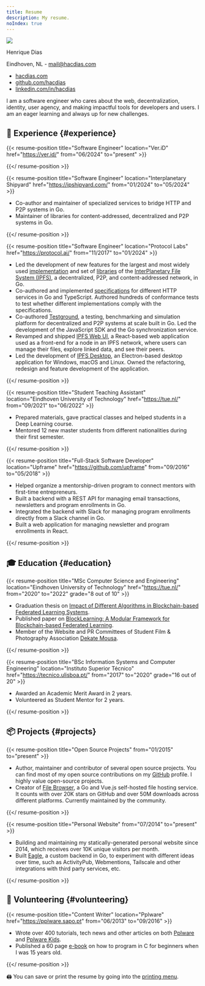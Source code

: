 ```yaml
---
title: Resume
description: My resume.
noIndex: true
---
```


<!--more-->

<div id="resume-header">
  
  ![](/avatar/512.jpg)

  <div>

  Henrique Dias

  Eindhoven, NL - [mail@hacdias.com](mailto:mail@hacdias.com)

  </div>

  - [hacdias.com](https://hacdias.com)
  - [github.com/hacdias](https://github.com/hacdias)
  - [linkedin.com/in/hacdias](https://www.linkedin.com/in/hacdias/)

</div>

I am a software engineer who cares about the web, decentralization, identity, user agency, and making impactful tools for developers and users. I am an eager learning and always up for new challenges.


## 💼 Experience {#experience}

{{< resume-position title="Software Engineer" location="Ver.iD" href="https://ver.id/" from="06/2024" to="present" >}}

{{</ resume-position >}}

{{< resume-position title="Software Engineer" location="Interplanetary Shipyard" href="https://ipshipyard.com/" from="01/2024" to="05/2024" >}}

- Co-author and maintainer of specialized services to bridge HTTP and P2P systems in Go.
- Maintainer of libraries for content-addressed, decentralized and P2P systems in Go.

{{</ resume-position >}}

{{< resume-position title="Software Engineer" location="Protocol Labs" href="https://protocol.ai/" from="11/2017" to="01/2024" >}}

- Led the development of new features for the largest and most widely used [implementation](https://github.com/ipfs/kubo) and set of [libraries](https://github.com/ipfs/boxo) of the [InterPlanetary File System (IPFS)](https://ipfs.tech/), a decentralized, P2P, and content-addressed network, in Go.
- Co-authored and implemented [specifications](https://specs.ipfs.tech/) for different HTTP services in Go and TypeScript. Authored hundreds of conformance tests to test whether different implementations comply with the specifications.
- Co-authored [Testground](http://testground.ai/), a testing, benchmarking and simulation platform for decentralized and P2P systems at scale built in Go. Led the development of the JavaScript SDK and the Go synchronization service.
- Revamped and shipped [IPFS Web UI](https://github.com/ipfs/ipfs-webui), a React-based web application used as a front-end for a node in an IPFS network, where users can manage their files, explore linked data, and see their peers.
- Led the development of [IPFS Desktop](https://github.com/ipfs/ipfs-desktop), an Electron-based desktop application for Windows, macOS and Linux. Owned the refactoring, redesign and feature development of the application.

{{</ resume-position >}}

{{< resume-position title="Student Teaching Assistant" location="Eindhoven University of Technology" href="https://tue.nl/" from="09/2021" to="06/2022" >}}

- Prepared materials, gave practical classes and helped students in a Deep Learning course.
- Mentored 12 new master students from different nationalities during their first semester.

{{</ resume-position >}}

{{< resume-position title="Full-Stack Software Developer" location="Upframe" href="https://github.com/upframe" from="09/2016" to="05/2018" >}}

- Helped organize a mentorship-driven program to connect mentors with first-time entrepreneurs.
- Built a backend with a REST API for managing email transactions, newsletters and program enrollments in Go.
- Integrated the backend with Slack for managing program enrollments directly from a Slack channel in Go.
- Built a web application for managing newsletter and program enrollments in React.
<!-- - **In the news**: [Eco](https://eco.sapo.pt/2017/03/21/upframe-ou-o-programa-de-pre-aceleracao-que-a-startup-lisboa-fez-seu/), [Startup Lisboa](https://www.startuplisboa.com/startuplisboanews/upframe-o-novo-programa-de-pr-acelerao-powered-by-startup-lisboa), [Observador](https://observador.pt/2017/03/20/upframe-startup-lisboa-lanca-programa-para-estudantes-e-recem-licenciados/) & [Dinheiro Vivo](https://www.dinheirovivo.pt/fazedores/upframe-startup-lisboa-ajuda-os-fazedores-a-dar-os-primeiros-passos/). -->

{{</ resume-position >}}

## 🎓 Education {#education}

{{< resume-position title="MSc Computer Science and Engineering" location="Eindhoven University of Technology" href="https://tue.nl/" from="2020" to="2022" grade="8 out of 10" >}}

- Graduation thesis on [Impact of Different Algorithms in Blockchain-based Federated Learning Systems](https://hacdias.com/2022/09/07/thesis-blocklearning-framework/).
- Published paper on [BlockLearning: A Modular Framework for Blockchain-based Federated Learning](/2023/02/16/paper-blocklearning-framework/).
- Member of the Website and PR Committees of Student Film & Photography Association [Dekate Mousa](https://dekatemousa.nl/).

{{</ resume-position >}}

{{< resume-position title="BSc Information Systems and Computer Engineering" location="Instituto Superior Técnico" href="https://tecnico.ulisboa.pt/" from="2017" to="2020" grade="16 out of 20" >}}

- Awarded an Academic Merit Award in 2 years.
- Volunteered as Student Mentor for 2 years.

{{</ resume-position >}}

## 📦 Projects {#projects}

{{< resume-position title="Open Source Projects" from="01/2015" to="present" >}}

- Author, maintainer and contributor of several open source projects. You can find most of my open source contributions on my [GitHub](https://github.com/hacdias) profile. I highly value open-source projects.
- Creator of [File Browser](https://github.com/filebrowser/filebrowser), a Go and Vue.js self-hosted file hosting service. It counts with over 20K stars on GitHub and over 50M downloads across different platforms. Currently maintained by the community.

{{</ resume-position >}}

{{< resume-position title="Personal Website" from="07/2014" to="present" >}}

- Building and maintaining my statically-generated personal website since 2014, which receives over 10K unique visitors per month.
- Built [Eagle](https://github.com/hacdias/eagle), a custom backend in Go, to experiment with different ideas over time, such as ActivityPub, Webmentions, Tailscale and other integrations with third party services, etc.

{{</ resume-position >}}

## 💙 Volunteering {#volunteering}

{{< resume-position title="Content Writer" location="Pplware" href="https://pplware.sapo.pt" from="06/2013" to="09/2016" >}}

- Wrote over 400 tutorials, tech news and other articles on both [Pplware](https://pplware.sapo.pt/author/henrique_dias/) and [Pplware Kids](https://kids.pplware.sapo.pt/author/henrique_dias/).
- Published a 60 page [e-book](https://cdn.hacdias.com/media/aprenda-a-programar.pdf) on how to program in C for beginners when I was 15 years old.

{{</ resume-position >}}

<div class='box small' id='printing-hint'>
  🖨️ You can save or print the resume by going into the <a href="javascript:print()">printing menu</a>.
</div>

<script>
const params = new URL(document.location).searchParams

if (params.get('photo') === 'false') {
  const header = document.getElementById('resume-header')
  header.style['grid-template-columns'] = 'auto max-content'
  header.querySelector('figure').classList.add('dn')
}

for (const id of params.getAll('hide')) {
  let el = document.getElementById(id)
  el?.classList.add('dn')
  el = el?.nextSibling

  while (el?.classList.contains('resume-position')) {
    el.classList.add('dn')
    el = el.nextSibling
  }
}

for (const id of params.getAll('short')) {
  let el = document.getElementById(id).nextSibling

  while (el?.classList.contains('resume-position')) {
    el.querySelector('ul')?.classList.add('dn')
    el.querySelector('div > small + small')?.classList.add('dn')
    el = el.nextSibling
  }
}
</script>
